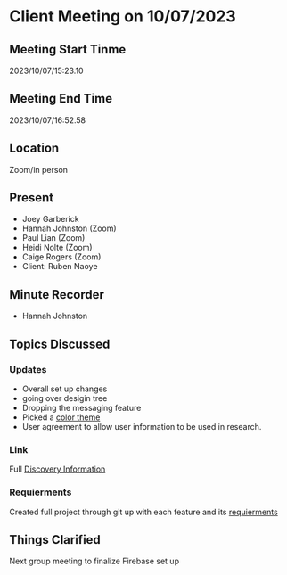 # Client Meeting on 10/07/2023
## Meeting Start Tinme
2023/10/07/15:23.10
## Meeting End Time
2023/10/07/16:52.58
## Location
Zoom/in person
## Present
- Joey Garberick
- Hannah Johnston (Zoom)
- Paul Lian (Zoom)
- Heidi Nolte (Zoom)
- Caige Rogers (Zoom)
- Client: Ruben Naoye
## Minute Recorder
- Hannah Johnston
## Topics Discussed 
### Updates
- Overall set up changes
- going over desigin tree
- Dropping the messaging feature
- Picked a [color theme](https://coolors.co/palette/582f0e-7f4f24-936639-a68a64-b6ad90-c2c5aa-a4ac86-656d4a-414833-333d29)
- User agreement to allow user information to be used in research.
### Link
Full [Discovery Information](https://github.com/joeygarberick/MainCharacterHabitTracker/tree/main/Discovery)
### Requierments 
Created full project through git up with each feature and its [requierments](https://github.com/users/joeygarberick/projects/3/views/1)

## Things Clarified
Next group meeting to finalize Firebase set up
